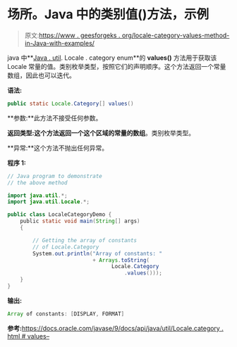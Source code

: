 # 场所。Java 中的类别值()方法，示例

> 原文:[https://www . geesforgeks . org/locale-category-values-method-in-Java-with-examples/](https://www.geeksforgeeks.org/locale-category-values-method-in-java-with-examples/)

java 中**[Java . util](https://www.geeksforgeeks.org/java-util-package-java/). Locale . category enum**的 **values()** 方法用于获取该 Locale 常量的值。类别枚举类型，按照它们的声明顺序。这个方法返回一个常量数组，因此也可以迭代。

**语法:**

```java
public static Locale.Category[] values()

```

**参数:**此方法不接受任何参数。

**返回类型:**这个方法返回一个这个区域的常量的**数组**。类别枚举类型。

**异常:**这个方法不抛出任何异常。

**程序 1:**

```java
// Java program to demonstrate
// the above method

import java.util.*;
import java.util.Locale.*;

public class LocaleCategoryDemo {
    public static void main(String[] args)
    {

        // Getting the array of constants
        // of Locale.Category
        System.out.println("Array of constants: "
                           + Arrays.toString(
                                 Locale.Category
                                     .values()));
    }
}
```

**输出:**

```java
Array of constants: [DISPLAY, FORMAT]

```

**参考:**[https://docs.oracle.com/javase/9/docs/api/java/util/Locale.category . html # values–](https://docs.oracle.com/javase/9/docs/api/java/util/Locale.Category.html#values--)